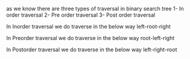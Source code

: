 as we know there are three types of traversal in binary search tree
1- In order traversal
2- Pre order traversal
3- Post order traversal

In Inorder traversal we do traverse in the below way
left-root-right

In Preorder traversal we do traverse in the below way
root-left-right

In Postorder traversal we do traverse in the below way
left-right-root

